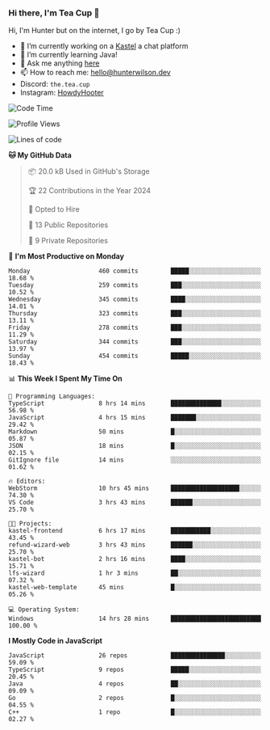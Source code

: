 ### Hi there, I'm Tea Cup 👋 

Hi, I'm Hunter but on the internet, I go by Tea Cup :)

- 🔭 I’m currently working on a [Kastel](https://github.com/KastelApp) a chat platform
- 🌱 I’m currently learning Java!
- 💬 Ask me anything [here](https://github.com/TheTeaCup/TheTeaCup/issues)
- 📫 How to reach me: [hello@hunterwilson.dev](mailto:hello@hunterwilson.dev)
- Discord: `the.tea.cup`
- Instagram: [HowdyHooter](https://instagram.com/HowdyHooter)

<!--START_SECTION:waka-->
![Code Time](http://img.shields.io/badge/Code%20Time-434%20hrs%2057%20mins-blue)

![Profile Views](http://img.shields.io/badge/Profile%20Views-0-blue)

![Lines of code](https://img.shields.io/badge/From%20Hello%20World%20I%27ve%20Written-870.8%20thousand%20lines%20of%20code-blue)

**🐱 My GitHub Data** 

> 📦 20.0 kB Used in GitHub's Storage 
 > 
> 🏆 22 Contributions in the Year 2024
 > 
> 💼 Opted to Hire
 > 
> 📜 13 Public Repositories 
 > 
> 🔑 9 Private Repositories 
 > 
📅 **I'm Most Productive on Monday** 

```text
Monday                   460 commits         █████░░░░░░░░░░░░░░░░░░░░   18.68 % 
Tuesday                  259 commits         ███░░░░░░░░░░░░░░░░░░░░░░   10.52 % 
Wednesday                345 commits         ████░░░░░░░░░░░░░░░░░░░░░   14.01 % 
Thursday                 323 commits         ███░░░░░░░░░░░░░░░░░░░░░░   13.11 % 
Friday                   278 commits         ███░░░░░░░░░░░░░░░░░░░░░░   11.29 % 
Saturday                 344 commits         ███░░░░░░░░░░░░░░░░░░░░░░   13.97 % 
Sunday                   454 commits         █████░░░░░░░░░░░░░░░░░░░░   18.43 % 
```


📊 **This Week I Spent My Time On** 

```text
💬 Programming Languages: 
TypeScript               8 hrs 14 mins       ██████████████░░░░░░░░░░░   56.98 % 
JavaScript               4 hrs 15 mins       ███████░░░░░░░░░░░░░░░░░░   29.42 % 
Markdown                 50 mins             █░░░░░░░░░░░░░░░░░░░░░░░░   05.87 % 
JSON                     18 mins             █░░░░░░░░░░░░░░░░░░░░░░░░   02.15 % 
GitIgnore file           14 mins             ░░░░░░░░░░░░░░░░░░░░░░░░░   01.62 % 

🔥 Editors: 
WebStorm                 10 hrs 45 mins      ███████████████████░░░░░░   74.30 % 
VS Code                  3 hrs 43 mins       ██████░░░░░░░░░░░░░░░░░░░   25.70 % 

🐱‍💻 Projects: 
kastel-frontend          6 hrs 17 mins       ███████████░░░░░░░░░░░░░░   43.45 % 
refund-wizard-web        3 hrs 43 mins       ██████░░░░░░░░░░░░░░░░░░░   25.70 % 
kastel-bot               2 hrs 16 mins       ████░░░░░░░░░░░░░░░░░░░░░   15.71 % 
lfs-wizard               1 hr 3 mins         ██░░░░░░░░░░░░░░░░░░░░░░░   07.32 % 
kastel-web-template      45 mins             █░░░░░░░░░░░░░░░░░░░░░░░░   05.26 % 

💻 Operating System: 
Windows                  14 hrs 28 mins      █████████████████████████   100.00 % 
```

**I Mostly Code in JavaScript** 

```text
JavaScript               26 repos            ███████████████░░░░░░░░░░   59.09 % 
TypeScript               9 repos             █████░░░░░░░░░░░░░░░░░░░░   20.45 % 
Java                     4 repos             ██░░░░░░░░░░░░░░░░░░░░░░░   09.09 % 
Go                       2 repos             █░░░░░░░░░░░░░░░░░░░░░░░░   04.55 % 
C++                      1 repo              █░░░░░░░░░░░░░░░░░░░░░░░░   02.27 % 
```




<!--END_SECTION:waka-->
